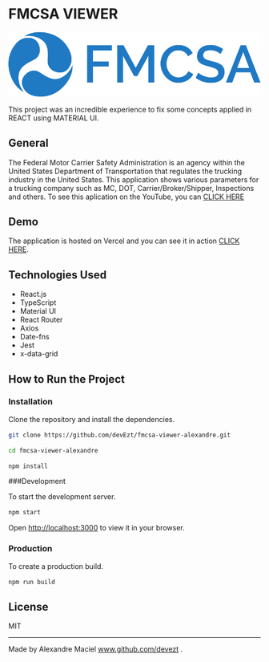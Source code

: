 # FMCSA VIEWER

![FMCSA VIEWER Logo](./public/fmcsa-logo.png)

This project was an incredible experience to fix some concepts applied in REACT using MATERIAL UI.

## General

 The Federal Motor Carrier Safety Administration is an agency within the United States Department of Transportation that regulates the trucking industry in the United States. This application shows various  parameters for a trucking company such as MC, DOT, Carrier/Broker/Shipper, Inspections and others.
 To see this aplication on the YouTube, you can [CLICK HERE](https://youtu.be/vMGhbeo73y4)

## Demo

The application is hosted on Vercel and you can see it in action [CLICK HERE](https://fmcsa-viewer-sable.vercel.app/).



## Technologies Used

- React.js
- TypeScript
- Material UI
- React Router
- Axios
- Date-fns
- Jest
- x-data-grid

## How to Run the Project

### Installation

Clone the repository and install the dependencies.

```bash
git clone https://github.com/devEzt/fmcsa-viewer-alexandre.git
```

```bash
cd fmcsa-viewer-alexandre
```

```bash
npm install
```

###Development

To start the development server.

```bash
npm start
```

Open [http://localhost:3000](http://localhost:3000) to view it in your browser.

### Production

To create a production build.

```bash
npm run build
```

## License

MIT

---

Made by Alexandre Maciel www.github.com/devezt .
